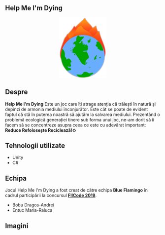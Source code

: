 ## Help Me I'm Dying

<p align="center"><img src="https://github.com/BobuDragos/HelpMeImDying/blob/master/Help%20Me%20I'm%20Dying/Assets/_Sprites/Earth%20Burning.png" width="30%" /></p>

## Despre
**Help Me I'm Dying** Este un joc care îți atrage atenția că trăiești în natură și depinzi de armonia mediului înconjurător. Este cât se poate de evident faptul că stă în puterea noastră să ajutăm la salvarea mediului. Prezentând o problemă ecologică generației tinere sub forma unui joc, ne-am dorit să îi facem să se concentreze asupra ceea ce este cu adevărat important: **Reduce Refolosește Reciclează!**♻️

## Tehnologii utilizate
* Unity
* C#

## Echipa
Jocul Help Me I'm Dying a fost creat de către echipa **Blue Flamingo** în cadrul participării la concursul [**FIICode 2019**](https://fiicode.asii.ro/).
* Bobu Dragos-Andrei
* Entuc Maria-Raluca

## Imagini
